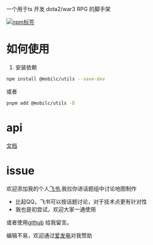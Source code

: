 一个用于ts 开发 dota2/war3 RPG 的脚手架

[![npm标签](https://img.shields.io/npm/v/@mobilc/utils)](https://www.npmjs.com/package/@mobilc/utils)

# 如何使用
1. 安装依赖
```bash
npm install @mobilc/utils --save-dev
```
或者
```bash
pnpm add @mobilc/utils -D
```

# api
[文档](https://takegine.github.io/AddonUtilDoc/ "document")

# issue
欢迎添加我的个人[飞书](https://www.feishu.cn/invitation/page/add_contact/?token=9fah665e-ee7a-4916-a45d-1693350e39c5&amp;unique_id=fSNYli_1nRgdHKoNPARsJA==),我拉你进话题组中讨论地图制作
 * 比起QQ，飞书可以按话题讨论，对于技术点更有针对性
 * 我也是初尝试，欢迎大家一通使用

或者使用[github](https://github.com/takegine/testdodo/issues) 给我留言。

编辑不易，欢迎通过[爱发电](https://afdian.net/@takegine)对我赞助

